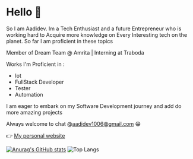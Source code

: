 # Hello 👋
So I am Aadidev. Im a Tech Enthusiast and a future Entrepreneur who is working hard to Acquire more knowledge on Every Interesting tech on the planet.
So far I am proficient in these topics

Member of Dream Team @ Amrita | Interning at Traboda

Works I'm Proficient in :
 - Iot
 - FullStack Developer
 - Tester
 - Automation
   
I am eager to embark on my Software Development journey and add do more amazing projects

Always welcome to chat @aadidev1006@gmail.com 😁

👉 [My personal website ](https://aadi1006.github.io/portfolio/)

[![Anurag's GitHub stats](https://github-readme-stats.vercel.app/api?username=aadi1006)](https://github.com/anuraghazra/github-readme-stats)
![Top Langs](https://github-readme-stats.vercel.app/api/top-langs/?username=aadi1006&layout=compact)
